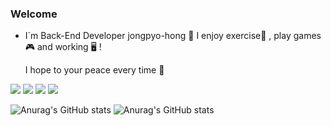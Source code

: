 ### Welcome 
- I`m Back-End Developer jongpyo-hong 👋
  I enjoy exercise💪 , play games🎮 and working 🖥️ ! 
  
  I hope to your peace every time 🙏

<a href="#" target="_blank"><img src="https://img.shields.io/badge/JavaScript-F7DF1E?style=plastic&logo=JavaScript&logoColor=white"/></a>
<a href="https://github.com/jongpyo-hong/Project_social-media-app" target="_blank"><img src="https://img.shields.io/badge/React-FF4154?style=plastic&logo=reactquery&logoColor=white"/></a>
<a href="https://github.com/jongpyo-hong/JAVA_Exam/tree/master/6.%20%EC%84%9C%EB%B2%84%20%ED%94%84%EB%A1%9C%EA%B7%B8%EB%9E%A8%20%EA%B5%AC%ED%98%84/spring_study" target="_blank"><img src="https://img.shields.io/badge/Spring-6DB33F?style=plastic&logo=spring&logoColor=white"/></a>
<a href="#" target="_blank"><img src="https://img.shields.io/badge/SpringBoot-6DB33F?style=plastic&logo=springboot&logoColor=white"/></a>

![Anurag's GitHub stats](https://github-readme-stats.vercel.app/api?username=jongpyo-hong&show_icons=true&theme=radical)
![Anurag's GitHub stats](https://github-readme-stats.vercel.app/api?username=jongpyo-hong&show_icons=true&theme=radical)

